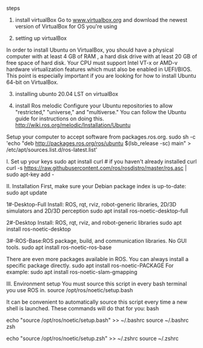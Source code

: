steps
1. install virtualBox
Go to www.virtualbox.org and download the newest version of VirtualBox for OS you're using

2. setting up virtualBox

In order to install Ubuntu on VirtualBox, you should have a physical computer with at least 4 GB of RAM , a hard disk drive with at least 20 GB of free space of hard disk. Your CPU  must support Intel VT-x or AMD-v hardware virtualization features which must also be enabled in UEFI/BIOS. This point is especially important if you are looking for how to install Ubuntu 64-bit on VirtualBox.

3. installing ubunto 20.04 LST on virtualBox

4. install Ros melodic
Configure your Ubuntu repositories to allow "restricted," "universe," and "multiverse." You can follow the Ubuntu guide for instructions on doing this.
 http://wiki.ros.org/melodic/Installation/Ubuntu

Setup your computer to accept software from packages.ros.org.
sudo sh -c 'echo "deb http://packages.ros.org/ros/ubuntu $(lsb_release -sc) main" > /etc/apt/sources.list.d/ros-latest.list'

I. Set up your keys
sudo apt install curl # if you haven't already installed curl
curl -s https://raw.githubusercontent.com/ros/rosdistro/master/ros.asc | sudo apt-key add -

II. Installation
First, make sure your Debian package index is up-to-date:
sudo apt update

1#-Desktop-Full Install: ROS, rqt, rviz, robot-generic libraries, 2D/3D simulators and 2D/3D perception
sudo apt install ros-noetic-desktop-full

2#-Desktop Install: ROS, rqt, rviz, and robot-generic libraries
sudo apt install ros-noetic-desktop

3#-ROS-Base:ROS package, build, and communication libraries. No GUI tools.
sudo apt install ros-noetic-ros-base

There are even more packages available in ROS. You can always install a specific package directly.
sudo apt install ros-noetic-PACKAGE
For example:
sudo apt install ros-noetic-slam-gmapping

III. Environment setup
You must source this script in every bash terminal you use ROS in.
source /opt/ros/noetic/setup.bash

It can be convenient to automatically source this script every time a new shell is launched. These commands will do that for you:
bash

echo "source /opt/ros/noetic/setup.bash" >> ~/.bashrc source ~/.bashrc
zsh

echo "source /opt/ros/noetic/setup.zsh" >> ~/.zshrc source ~/.zshrc

